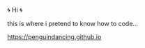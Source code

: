 :cyclone:
Hi
:cyclone:

this is where i pretend to know how to code...



https://penguindancing.github.io
